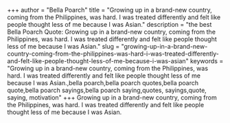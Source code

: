 +++
author = "Bella Poarch"
title = "Growing up in a brand-new country, coming from the Philippines, was hard. I was treated differently and felt like people thought less of me because I was Asian."
description = "the best Bella Poarch Quote: Growing up in a brand-new country, coming from the Philippines, was hard. I was treated differently and felt like people thought less of me because I was Asian."
slug = "growing-up-in-a-brand-new-country-coming-from-the-philippines-was-hard-i-was-treated-differently-and-felt-like-people-thought-less-of-me-because-i-was-asian"
keywords = "Growing up in a brand-new country, coming from the Philippines, was hard. I was treated differently and felt like people thought less of me because I was Asian.,bella poarch,bella poarch quotes,bella poarch quote,bella poarch sayings,bella poarch saying,quotes, sayings,quote, saying, motivation"
+++
Growing up in a brand-new country, coming from the Philippines, was hard. I was treated differently and felt like people thought less of me because I was Asian.
